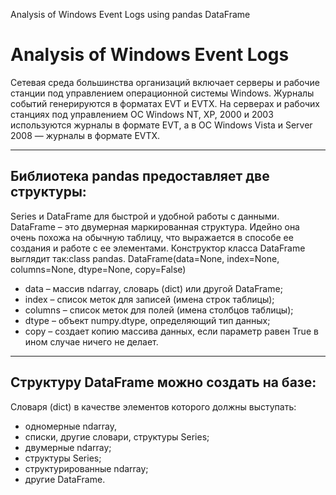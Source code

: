 Analysis of Windows Event Logs using pandas DataFrame

# Analysis of Windows Event Logs
Сетевая среда большинства организаций включает серверы и рабочие станции под управлением операционной системы Windows. Журналы событий генерируются в форматах EVT и EVTX. На серверах и рабочих станциях под управлением ОС Windows NT, XP, 2000 и 2003 используются журналы в формате EVT, а в ОС Windows Vista и Server 2008 — журналы в формате EVTX. 

---

## Библиотека pandas предоставляет две структуры: 
Series и DataFrame для быстрой и удобной работы с данными. DataFrame – это двумерная маркированная структура. Идейно она очень похожа на обычную таблицу, что выражается в способе ее создания и работе с ее элементами. Конструктор класса DataFrame выглядит так:class pandas.
DataFrame(data=None, index=None, columns=None, dtype=None, copy=False)
  * data – массив ndarray, словарь (dict) или другой DataFrame; 
  * index – список меток для записей (имена строк таблицы); 
  * columns – список меток для полей (имена столбцов таблицы); 
  * dtype – объект numpy.dtype, определяющий тип данных; 
  * copy – создает копию массива данных, если параметр равен True в ином случае ничего не делает.
  
---

## Структуру DataFrame можно создать на базе: 
Cловаря (dict) в качестве элементов которого должны выступать: 
  * одномерные ndarray, 
  * списки, другие словари, структуры Series; 
  * двумерные ndarray; 
  * структуры Series; 
  * структурированные ndarray; 
  * другие DataFrame.
